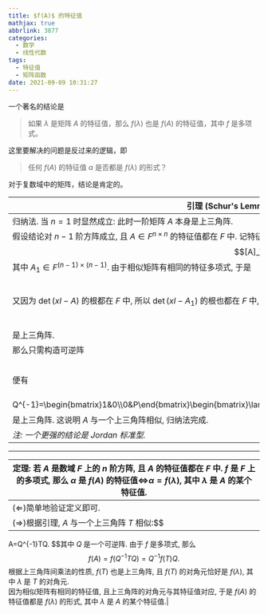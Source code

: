 ```yaml
---
title: $f(A)$ 的特征值
mathjax: true
abbrlink: 3877
categories:
  - 数学
  - 线性代数
tags:
  - 特征值
  - 矩阵函数
date: 2021-09-09 10:31:27
---
```

一个著名的结论是

> 如果 $\lambda$ 是矩阵 $A$ 的特征值，那么 $f(\lambda)$ 也是 $f(A)$ 的特征值，其中 $f$ 是多项式。

这里要解决的问题是反过来的逻辑，即

> 任何 $f(A)$ 的特征值 $\alpha$ 是否都是 $f(\lambda)$ 的形式？

对于复数域中的矩阵，结论是肯定的。

<!--more-->

|引理 (Schur's Lemma): 若 $A$ 是数域 $F$ 上的 $n$ 阶方阵, 且 $A$ 的特征值都在 $F$ 中, 那么 $A$ 与一个上三角阵相似.|
|---|
|归纳法. 当 $n=1$ 时显然成立: 此时一阶矩阵 $A$ 本身是上三角阵. 
假设结论对 $n-1$ 阶方阵成立, 且 $A\in F^{n\times n}$  的特征值都在 $F$ 中. 记特征向量 $v_1$ 对应的特征值是 $\lambda_1\in F$, 并把 $v_1$ 扩展为 $F^n$ 的一组基 $\mathcal B=(v_1,\ldots,v_n)$. 在这组基下, $A$ 被相似变换为矩阵$$[A]_\mathcal{B}=\begin{bmatrix}\lambda_1 & *\\ 0 & A_1\end{bmatrix},$$ 其中 $A_1\in F^{(n-1)\times (n-1)}$. 由于相似矩阵有相同的特征多项式, 于是$$\det(xI-A)=\det(xI-[A]_\mathcal B)=(x-\lambda_1)\det(xI-A_1).$$ 又因为 $\det(xI-A)$ 的根都在 $F$ 中, 所以 $\det(xI-A_1)$ 的根也都在 $F$ 中, 这说明 $A_1$ 是特征值都在 $F$ 中的 $n-1$ 阶方阵. 于是根据归纳假设, 存在可逆阵 $P\in F^{(n-1)\times(n-1)}$ 使得$$U=PA_1P^{-1}$$是上三角阵. |
那么只需构造可逆阵$$Q=\begin{bmatrix}1&0\\0&P\end{bmatrix},$$便有$$Q[A]_\mathcal B Q^{-1}=\begin{bmatrix}1&0\\0&P\end{bmatrix}\begin{bmatrix}\lambda_1&*\\0&A_1\end{bmatrix}\begin{bmatrix}1&0\\0&P^{-1}\end{bmatrix}=\begin{bmatrix}\lambda_1&*\\0&U\end{bmatrix}$$是上三角阵. 这说明 $A$ 与一个上三角阵相似, 归纳法完成.|
*注: 一个更强的结论是 Jordan 标准型.*|

---

|定理: 若 $A$ 是数域 $F$ 上的 $n$ 阶方阵, 且 $A$ 的特征值都在 $F$ 中. $f$ 是 $F$ 上的多项式, 那么 $\alpha$ 是 $f(A)$ 的特征值$\iff$$\alpha=f(\lambda)$, 其中 $\lambda$ 是 $A$ 的某个特征值.|
|---|
|$(\Longleftarrow)$简单地验证定义即可.|
|$(\Longrightarrow)$根据引理, $A$ 与一个上三角阵 $T$ 相似:$$
A=Q^{-1}TQ.
$$其中 $Q$ 是一个可逆阵. 由于 $f$ 是多项式, 那么$$
f(A)=f(Q^{-1}TQ)=Q^{-1}f(T)Q.
$$根据上三角阵间乘法的性质, $f(T)$ 也是上三角阵, 且 $f(T)$ 的对角元恰好是 $f(\lambda)$, 其中 $\lambda$ 是 $T$ 的对角元. <br>因为相似矩阵有相同的特征值, 且上三角阵的对角元与其特征值对应, 于是 $f(A)$ 的特征值都是 $f(\lambda)$ 的形式, 其中 $\lambda$ 是 $A$ 的某个特征值.|
